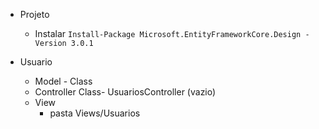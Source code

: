 - Projeto
  - Instalar `Install-Package Microsoft.EntityFrameworkCore.Design -Version 3.0.1`

- Usuario
  - Model - Class
  - Controller Class- UsuariosController (vazio)
  - View
    - pasta Views/Usuarios